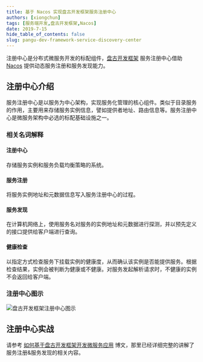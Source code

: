 ```yaml
---
title: 基于 Nacos 实现盘古开发框架服务注册中心
authors: [xiongchun]
tags: [服务端开发,盘古开发框架,Nacos]
date: 2019-7-15
hide_table_of_contents: false
slug: pangu-dev-framework-service-discovery-center
---
```


注册中心是分布式微服务开发的标配组件，[盘古开发框架](https://pangu.pulanit.com) 服务注册中心借助 [Nacos](https://nacos.io/en-us/index.html) 提供动态服务注册和服务发现能力。

<!--truncate-->

## 注册中心介绍

服务注册中心是以服务为中心架构，实现服务化管理的核心组件。类似于目录服务的作用，主要用来存储服务实例信息，譬如提供者地址、路由信息等。服务注册中心是微服务架构中必选的标配基础设施之一。

### 相关名词解释
#### 注册中心
存储服务实例和服务负载均衡策略的系统。
#### 服务注册
将服务实例地址和元数据信息写入服务注册中心的过程。
#### 服务发现
在计算机网络上，使用服务名对服务的实例地址和元数据进行探测，并以预先定义的接口提供给客户端进行查询。
#### 健康检查
以指定方式检查服务下挂载实例的健康度，从而确认该实例是否能提供服务。根据检查结果，实例会被判断为健康或不健康。对服务发起解析请求时，不健康的实例不会返回给客户端。

### 注册中心图示
![盘古开发框架注册中心图示](/resources/doc/8-pangu-framework-nacos.png)

## 注册中心实战
请参考 [如何基于盘古开发框架开发微服务应用](/blog/pangu-dev-framework-create-microservice) 博文，那里已经详细完整的讲解了服务注册&服务发现的相关内容。